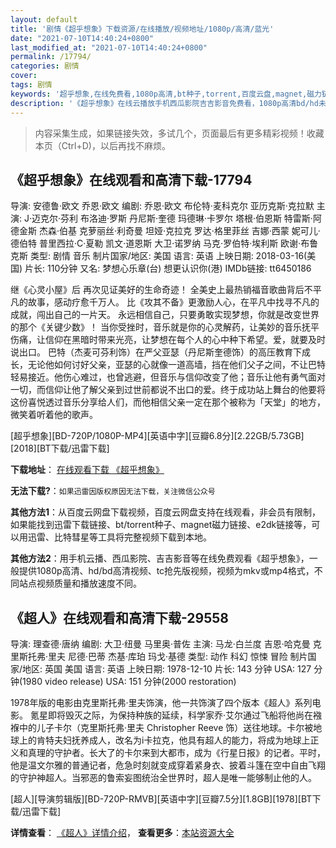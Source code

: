 ```yaml
---
layout: default
title: '剧情《超乎想象》下载资源/在线播放/视频地址/1080p/高清/蓝光'
date: "2021-07-10T14:40:24+0800"
last_modified_at: "2021-07-10T14:40:24+0800"
permalink: /17794/
categories: 剧情
cover:
tags: 剧情
keywords: '超乎想象,在线免费看,1080p高清,bt种子,torrent,百度云盘,magnet,磁力链,迅雷下载资源'
description: '《超乎想象》在线云播放手机西瓜影院吉吉影音免费看，1080p高清bd/hd未删减完整版和tc抢先枪版，mkv/mp4格式，附带bt/torrent种子、magnet/磁力链、百度云盘、网盘资源迅雷下载链接'
---
```


>内容采集生成，如果链接失效，多试几个，页面最后有更多精彩视频！收藏本页（Ctrl+D)，以后再找不麻烦。


## 《超乎想象》在线观看和高清下载-17794

导演: 安德鲁·欧文 乔恩·欧文 编剧: 乔恩·欧文 布伦特·麦科克尔 亚历克斯·克拉默 主演: J·迈克尔·芬利 布洛迪·罗斯 丹尼斯·奎德 玛德琳·卡罗尔 塔根·伯恩斯 特雷斯·阿德金斯 杰森·伯基 克萝丽丝·利奇曼 坦娅·克拉克 罗达·格里菲丝 吉娜·西蒙 妮可儿·德伯特 普里西拉·C·夏勒 凯文·道恩斯 大卫·诺罗纳 马克·罗伯特·埃利斯 欧谢·布鲁克斯 类型: 剧情 音乐 制片国家/地区: 美国 语言: 英语 上映日期: 2018-03-16(美国) 片长: 110分钟 又名: 梦想心乐章(台) 想更认识你(港) IMDb链接: tt6450186

继《心灵小屋》后 再次见证美好的生命奇迹！ 全美史上最热销福音歌曲背后不平凡的故事，感动疗愈千万人。 比《攻其不备》更激励人心，在平凡中找寻不凡的成就，闯出自己的一片天。 永远相信自己，只要勇敢实现梦想，你就是改变世界的那个《关键少数》！ 当你受挫时，音乐就是你的心灵解药，让美妙的音乐抚平伤痛，让信仰在黑暗时带来光亮，让梦想在每个人的心中种下希望。爱，就要及时说出口。 巴特（杰麦可芬利饰）在严父亚瑟（丹尼斯奎德饰）的高压教育下成长，无论他如何讨好父亲，亚瑟的心就像一道高墙，挡在他们父子之间，不让巴特轻易接近。他伤心难过，也曾逃避，但音乐与信仰改变了他；音乐让他有勇气面对一切，而信仰让他了解父亲到过世前都说不出口的爱。终于成功站上舞台的他要将这份喜悦透过音乐分享给人们，而他相信父亲一定在那个被称为「天堂」的地方，微笑着听着他的歌声。


[超乎想象][BD-720P/1080P-MP4][英语中字][豆瓣6.8分][2.22GB/5.73GB][2018][BT下载/迅雷下载]

**下载地址**： [在线观看下载 《超乎想象》](https://www.btdx8.com/torrent/chxx_2018.html) 


**无法下载?**：`如果迅雷因版权原因无法下载，关注微信公众号 `

**其他方法1**：从百度云网盘下载视频，百度云网盘支持在线观看，非会员有限制，如果能找到迅雷下载链接、bt/torrent种子、magnet磁力链接、e2dk链接等，可以用迅雷、比特彗星等工具将完整视频下载到本地。

**其他方法2**：用手机云播、西瓜影院、吉吉影音等在线免费观看《超乎想象》，一般提供1080p高清、hd/bd高清视频、tc抢先版视频，视频为mkv或mp4格式，不同站点视频质量和播放速度不同。


## 《超人》在线观看和高清下载-29558

导演: 理查德·唐纳 编剧: 大卫·纽曼 马里奥·普佐 主演: 马龙·白兰度 吉恩·哈克曼 克里斯托弗·里夫 尼德·巴蒂 杰基·库珀 玛戈·基德 类型: 动作 科幻 惊悚 冒险 制片国家/地区: 英国 美国 语言: 英语 上映日期: 1978-12-10 片长: 143 分钟 USA: 127 分钟(1980 video release) USA: 151 分钟(2000 restoration)

1978年版的电影由克里斯托弗·里夫饰演，他一共饰演了四个版本《超人》系列电影。 氪星即将毁灭之际，为保持种族的延续，科学家乔·艾尔通过飞船将他尚在襁褓中的儿子卡尔（克里斯托弗·里夫 Christopher Reeve 饰）送往地球。卡尔被地球上的肯特夫妇抚养成人，改名为i卡拉克，他具有超人的能力，将成为地球上正义和真理的守护者。长大了的卡尔来到大都市，成为《行星日报》的记者。平时，他是温文尔雅的普通记者，危急时刻就变成穿着紧身衣、披着斗篷在空中自由飞翔的守护神超人。当邪恶的鲁索妄图统治全世界时，超人是唯一能够制止他的人。


[超人][导演剪辑版][BD-720P-RMVB][英语中字][豆瓣7.5分][1.8GB][1978][BT下载/迅雷下载]

**详情查看**： [《超人》详情介绍](/movie/29558/)， **查看更多**：[本站资源大全](/movie/t/all/)

